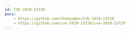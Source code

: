 ```yaml
---
id: CVE-2019-13720
pocs:
    - https://github.com/ChoKyuWon/CVE-2019-13720
    - https://github.com/cve-2019-13720/cve-2019-13720
---
```

